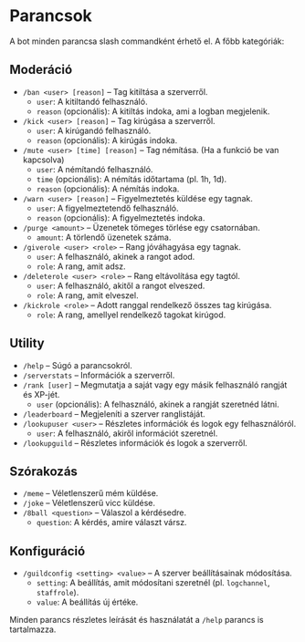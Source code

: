 # Parancsok

A bot minden parancsa slash commandként érhető el. A főbb kategóriák:

## Moderáció
- `/ban <user> [reason]` – Tag kitiltása a szerverről.
  - `user`: A kitiltandó felhasználó.
  - `reason` (opcionális): A kitiltás indoka, ami a logban megjelenik.
- `/kick <user> [reason]` – Tag kirúgása a szerverről.
  - `user`: A kirúgandó felhasználó.
  - `reason` (opcionális): A kirúgás indoka.
- `/mute <user> [time] [reason]` – Tag némítása. (Ha a funkció be van kapcsolva)
  - `user`: A némítandó felhasználó.
  - `time` (opcionális): A némítás időtartama (pl. 1h, 1d).
  - `reason` (opcionális): A némítás indoka.
- `/warn <user> [reason]` – Figyelmeztetés küldése egy tagnak.
  - `user`: A figyelmeztetendő felhasználó.
  - `reason` (opcionális): A figyelmeztetés indoka.
- `/purge <amount>` – Üzenetek tömeges törlése egy csatornában.
  - `amount`: A törlendő üzenetek száma.
- `/giverole <user> <role>` – Rang jóváhagyása egy tagnak.
  - `user`: A felhasználó, akinek a rangot adod.
  - `role`: A rang, amit adsz.
- `/deleterole <user> <role>` – Rang eltávolítása egy tagtól.
  - `user`: A felhasználó, akitől a rangot elveszed.
  - `role`: A rang, amit elveszel.
- `/kickrole <role>` – Adott ranggal rendelkező összes tag kirúgása.
  - `role`: A rang, amellyel rendelkező tagokat kirúgod.

## Utility
- `/help` – Súgó a parancsokról.
- `/serverstats` – Információk a szerverről.
- `/rank [user]` – Megmutatja a saját vagy egy másik felhasználó rangját és XP-jét.
  - `user` (opcionális): A felhasználó, akinek a rangját szeretnéd látni.
- `/leaderboard` – Megjeleníti a szerver ranglistáját.
- `/lookupuser <user>` – Részletes információk és logok egy felhasználóról.
  - `user`: A felhasználó, akiről információt szeretnél.
- `/lookupguild` – Részletes információk és logok a szerverről.

## Szórakozás
- `/meme` – Véletlenszerű mém küldése.
- `/joke` – Véletlenszerű vicc küldése.
- `/8ball <question>` – Válaszol a kérdésedre.
  - `question`: A kérdés, amire választ vársz.

## Konfiguráció
- `/guildconfig <setting> <value>` – A szerver beállításainak módosítása.
  - `setting`: A beállítás, amit módosítani szeretnél (pl. `logchannel`, `staffrole`).
  - `value`: A beállítás új értéke.

Minden parancs részletes leírását és használatát a `/help` parancs is tartalmazza.
